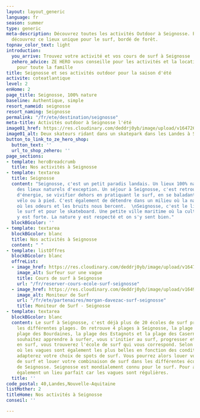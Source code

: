 ```yaml
---
layout: layout_generic
language: fr
season: summer
type: generic
meta-description: Découvrez toutes les activités Outdoor à Seignosse. Prêt de Hossegor,
  découvrez ce lieux unique pour le surf, bordé de forêt.
topnav_color_text: light
introduction:
  you_arrive: Trouvez votre activité et vos cours de surf à Seignosse
  zehero_advice: ZE HERO vous conseille pour les activités et la location des équipements
    pour toute la famille
title: Seignosse et ses activités outdoor pour la saison d'été
activite: coteatlantique
level: 2
enHome: 2
page_title: Seignosse, 100% nature
baseline: Authentique, simple
resort_nameid: seignosse
resort_naming: Seignosse
permalink: "/fr/ete/destination/seignosse"
meta-title: Activités outdoor à Seignosse l'été
image01_href: https://res.cloudinary.com/deddrj0yb/image/upload/v1647264196/website/resorts/Seignosse/jeffrey-brandjes-v4E9ObZ8Bno-unsplash_1.jpg
image01_alt: Deux skateurs ridant dans un skatepark dans les Landes à Seignosse
button_to_link_to_ze_hero_shop:
  button_text: ''
  url_to_shop_zehero: ''
page_sections:
- template: heroBreadcrumb
  title: Nos activités à Seignosse
- template: textarea
  title: Seignosse
  content: "Seignosse, c'est un petit paradis landais. Un lieux 100% nature qui offre
    des lieux naturels d'exception. Un séjour à Seignosse, c'est retrouver un maximum
    d'énergie, se vivifier dehors en pratiquant le surf, en se baladant en forêt à
    vélo ou à pied. C'est également de détendre dans un milieu où la nature est préservé,
    où les odeurs et les bruits nous bercent.  \nSeignosse, c'est le lieux idéal pour
    le surf et pour le skateboard. Une petite ville maritime où la culture de la glisse
    y est forte. La nature y est respecté et on s'y sent bien."
  blockBGcolor: ''
- template: textarea
  blockBGcolor: blanc
  title: Nos activités à Seignosse
  content: " "
- template: listOffres
  blockBGcolor: blanc
  offreList:
  - image_href: https://res.cloudinary.com/deddrj0yb/image/upload/v1647340586/website/Ind%C3%A9pendant/51611112_2264458663775908_5798386440089894912_n.png
    image_alt: Surfeur sur une vague
    title: Cours de surf à Seignosse
    url: "/fr/reserver-cours-ecole-surf-seignosse"
  - image_href: https://res.cloudinary.com/deddrj0yb/image/upload/v1649320042/website/Ind%C3%A9pendant/51300714_2264461690442272_8556519707782414336_n.jpg
    image_alt: Moniteur de Surf
    url: "/fr/ete/partenaires/morgan-davezac-surf-seignosse"
    title: Moniteur de Surf - Seignosse
- template: textarea
  blockBGcolor: blanc
  content: Le surf à Seignosse, c'est déjà plus de 20 écoles de surf présentent sur
    les différentes plages. On retrouve 4 plages à Seignosse, la plage du Penon, la
    plage des Bourdaines, la plage des Estagnots et la plage des Casernes. Si vous
    souhaitez apprendre à surfer, vous s'initier au surf, progresser et vous perfectionner
    en surf, vous trouverez l'école de surf qui vous correspond. Selon votre situation,
    où les vagues sont également les plus belles en fonction des conditions, vous
    adapterez votre choix de spots de surf. Vous pourrez alors louer votre planche
    de surf et louer votre combinaison de surf dans les différentes écoles de surf
    de Seignosse. Seignosse est mondialement connu pour le surf. Pour apprendre c'est
    également un lieu parfait car les vagues sont régulières.
  title: ''
code_postal: 40,Landes,Nouvelle-Aquitaine
listMother: 2
titleHome: Nos activités à Seignosse
conseil: ''

---
```

